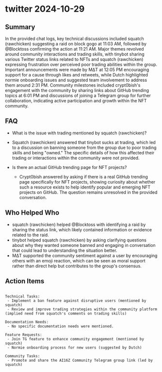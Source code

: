 # twitter 2024-10-29

## Summary

In the provided chat logs, key technical discussions included squatch (rawchicken) suggesting a raid on block gogo at 11:03 AM, followed by @Blocktoss confirming the action at 11:21 AM. Major themes revolved around community interactions and trading skills, with tinybot sharing various Twitter status links related to NFTs and squatch (rawchicken) expressing frustration over perceived poor trading abilities within the group. Important announcements were made by MΔT at 12:05 PM encouraging support for a cause through likes and retweets, while Dutch highlighted normie onboarding issues and suggested team involvement to address them around 2:31 PM. Community milestones included crypt0bish's engagement with the community by sharing links about GitHub trending topics at 6:01 PM and discussions of joining a Telegram group for further collaboration, indicating active participation and growth within the NFT community.

## FAQ

- What is the issue with trading mentioned by squatch (rawchicken)?
- Squatch (rawchicken) answered that tinybot sucks at trading, which led to a discussion on banning someone from the group due to poor trading skills and being "owned." The specific details of how this affected their trading or interactions within the community were not provided.

- Is there an actual GitHub trending page for NFT projects?
    - Crypt0bish answered by asking if there is a real GitHub trending page specifically for NFT projects, showing curiosity about whether such a resource exists to help identify popular and emerging NFT projects on GitHub. The question remains unresolved in the provided conversation.

## Who Helped Who

- squatch (rawchicken) helped @Blocktoss with identifying a raid by sharing the status link, which likely contained information or evidence related to the raid.
- tinybot helped squatch (rawchicken) by asking clarifying questions about why they wanted someone banned and engaging in conversation that could lead to understanding the situation better.
- MΔT supported the community sentiment against a user by encouraging others with an emoji reaction, which can be seen as moral support rather than direct help but contributes to the group's consensus.

## Action Items

```

Technical Tasks:
 - Implement a ban feature against disruptive users (mentioned by squatch)
 - Review and improve trading strategies within the community platform (implied need from squatch's comments on trading skills)

Documentation Needs:
 - No specific documentation needs were mentioned.

Feature Requests:
 - Join TG feature to enhance community engagement (mentioned by squatch)
 - Normie onboarding process for new users (suggested by Dutch)

Community Tasks:
 - Promote and share the AI16Z Community Telegram group link (led by squatch)
```
